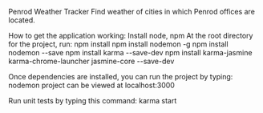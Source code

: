 Penrod Weather Tracker
Find weather of cities in which Penrod offices are located.

How to get the application working:
Install node, npm
At the root directory for the project, run:
npm install
npm install nodemon -g
npm install nodemon --save
npm install karma --save-dev
npm install karma-jasmine karma-chrome-launcher jasmine-core --save-dev

Once dependencies are installed, you can run the project by typing:
nodemon
project can be viewed at localhost:3000

Run unit tests by typing this command:
karma start
